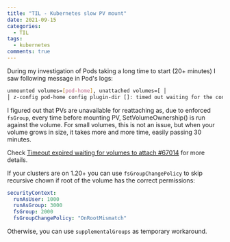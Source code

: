 ```yaml
---
title: "TIL - Kubernetes slow PV mount"
date: 2021-09-15
categories:
  - TIL
tags:
  - kubernetes
comments: true
---
```


During my investigation of Pods taking a long time to start (20+ minutes) I saw
following message in Pod's logs:

```bash
unmounted volumes=[pod-home], unattached volumes=[ │
│ z-config pod-home config plugin-dir []: timed out waiting for the condition
```

I figured out that PVs are unavailable for reattaching as, due to enforced
`fsGroup`, every time before mounting PV, SetVolumeOwnership() is run against
the volume. For small volumes, this is not an issue, but when your volume grows
in size, it takes more and more time, easily passing 30 minutes.

Check [Timeout expired waiting for volumes to attach #67014](https://github.com/kubernetes/kubernetes/issues/67014)
for more details. 

If your clusters are on 1.20+ you can use `fsGroupChangePolicy` to skip
recursive chown if root of the volume has the correct permissions:

```yaml
securityContext:
  runAsUser: 1000
  runAsGroup: 3000
  fsGroup: 2000
  fsGroupChangePolicy: "OnRootMismatch"
```

Otherwise, you can use `supplementalGroups` as temporary workaround.
